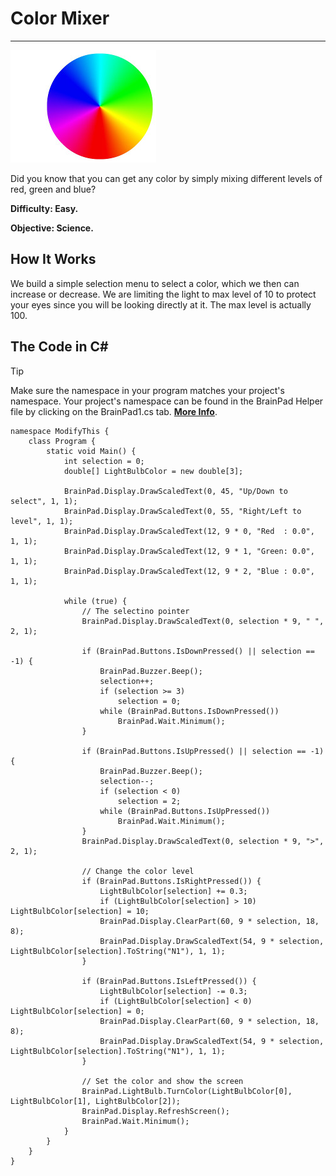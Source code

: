 # Color Mixer
---
![Color wheel](images/color-wheel.jpg)

Did you know that you can get any color by simply mixing different levels of red, green and blue?

**Difficulty: Easy.**

**Objective: Science.**

## How It Works
We build a simple selection menu to select a color, which we then can increase or decrease. We are limiting the light to max level of 10 to protect your eyes since you will be looking directly at it. The max level is actually 100.

## The Code in C#
> [!Tip]
> Make sure the namespace in your program matches your project's namespace.  Your project's namespace can be found in the BrainPad Helper file by clicking on the BrainPad1.cs tab.  [**More Info**](../go-beyond/csharp/intro.md#a-few-words-about-namespaces).

```
namespace ModifyThis {
    class Program {
        static void Main() {
            int selection = 0;
            double[] LightBulbColor = new double[3];

            BrainPad.Display.DrawScaledText(0, 45, "Up/Down to select", 1, 1);
            BrainPad.Display.DrawScaledText(0, 55, "Right/Left to level", 1, 1);
            BrainPad.Display.DrawScaledText(12, 9 * 0, "Red  : 0.0", 1, 1);
            BrainPad.Display.DrawScaledText(12, 9 * 1, "Green: 0.0", 1, 1);
            BrainPad.Display.DrawScaledText(12, 9 * 2, "Blue : 0.0", 1, 1);

            while (true) {
                // The selectino pointer
                BrainPad.Display.DrawScaledText(0, selection * 9, " ", 2, 1);

                if (BrainPad.Buttons.IsDownPressed() || selection == -1) {
                    BrainPad.Buzzer.Beep();
                    selection++;
                    if (selection >= 3)
                        selection = 0;
                    while (BrainPad.Buttons.IsDownPressed())
                        BrainPad.Wait.Minimum();
                }

                if (BrainPad.Buttons.IsUpPressed() || selection == -1) {
                    BrainPad.Buzzer.Beep();
                    selection--;
                    if (selection < 0)
                        selection = 2;
                    while (BrainPad.Buttons.IsUpPressed())
                        BrainPad.Wait.Minimum();
                }
                BrainPad.Display.DrawScaledText(0, selection * 9, ">", 2, 1);

                // Change the color level
                if (BrainPad.Buttons.IsRightPressed()) {
                    LightBulbColor[selection] += 0.3;
                    if (LightBulbColor[selection] > 10) LightBulbColor[selection] = 10;
                    BrainPad.Display.ClearPart(60, 9 * selection, 18, 8);
                    BrainPad.Display.DrawScaledText(54, 9 * selection, LightBulbColor[selection].ToString("N1"), 1, 1);
                }

                if (BrainPad.Buttons.IsLeftPressed()) {
                    LightBulbColor[selection] -= 0.3;
                    if (LightBulbColor[selection] < 0) LightBulbColor[selection] = 0;
                    BrainPad.Display.ClearPart(60, 9 * selection, 18, 8);
                    BrainPad.Display.DrawScaledText(54, 9 * selection, LightBulbColor[selection].ToString("N1"), 1, 1);
                }

                // Set the color and show the screen
                BrainPad.LightBulb.TurnColor(LightBulbColor[0], LightBulbColor[1], LightBulbColor[2]);
                BrainPad.Display.RefreshScreen();
                BrainPad.Wait.Minimum();
            }
        }
    }
}
```
